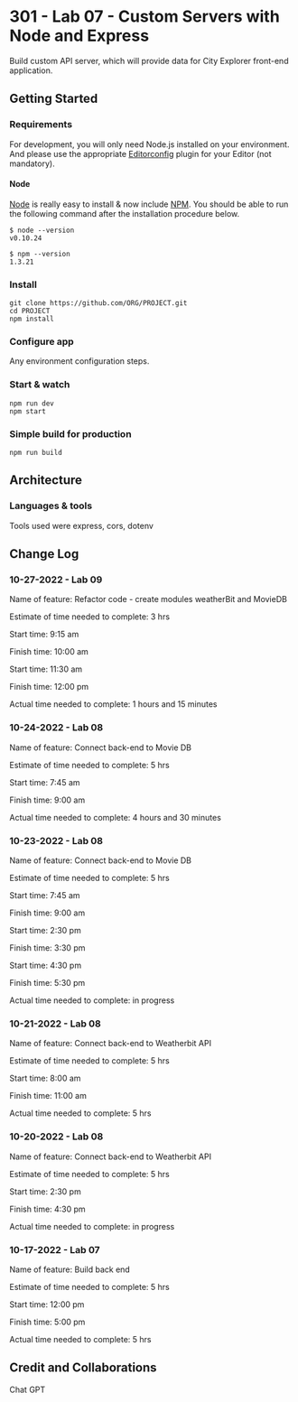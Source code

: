 # 301 - Lab 07 - Custom Servers with Node and Express

Build custom API server, which will provide data for City Explorer front-end application.

## Getting Started

### Requirements

For development, you will only need Node.js installed on your environment.
And please use the appropriate [Editorconfig](http://editorconfig.org/) plugin for your Editor (not mandatory).

#### Node

[Node](http://nodejs.org/) is really easy to install & now include [NPM](https://npmjs.org/).
You should be able to run the following command after the installation procedure
below.

    $ node --version
    v0.10.24

    $ npm --version
    1.3.21

### Install

    git clone https://github.com/ORG/PROJECT.git
    cd PROJECT
    npm install

### Configure app

Any environment configuration steps.

### Start & watch

    npm run dev
    npm start

### Simple build for production

    npm run build

## Architecture

### Languages & tools

Tools used were express, cors, dotenv

## Change Log

### 10-27-2022 - Lab 09

Name of feature: Refactor code - create modules weatherBit and MovieDB

Estimate of time needed to complete: 3 hrs

Start time: 9:15 am

Finish time: 10:00 am

Start time: 11:30 am

Finish time: 12:00 pm

Actual time needed to complete: 1 hours and 15 minutes

### 10-24-2022 - Lab 08

Name of feature: Connect back-end to Movie DB

Estimate of time needed to complete: 5 hrs

Start time: 7:45 am

Finish time: 9:00 am

Actual time needed to complete: 4 hours and 30 minutes

### 10-23-2022 - Lab 08

Name of feature: Connect back-end to Movie DB

Estimate of time needed to complete: 5 hrs

Start time: 7:45 am

Finish time: 9:00 am

Start time: 2:30 pm

Finish time: 3:30 pm

Start time: 4:30 pm

Finish time: 5:30 pm

Actual time needed to complete: in progress

### 10-21-2022 - Lab 08

Name of feature: Connect back-end to Weatherbit API

Estimate of time needed to complete: 5 hrs

Start time: 8:00 am

Finish time: 11:00 am

Actual time needed to complete: 5 hrs

### 10-20-2022 - Lab 08

Name of feature: Connect back-end to Weatherbit API

Estimate of time needed to complete: 5 hrs

Start time: 2:30 pm

Finish time: 4:30 pm

Actual time needed to complete: in progress

### 10-17-2022 - Lab 07

Name of feature: Build back end

Estimate of time needed to complete: 5 hrs

Start time: 12:00 pm

Finish time: 5:00 pm

Actual time needed to complete: 5 hrs

## Credit and Collaborations

Chat GPT
